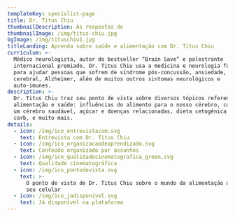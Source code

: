 ```yaml
---
templateKey: specialist-page
title: Dr. Titus Chiu
thumbnailDescription: As respostas de
thumbnailImage: /img/titus-chiu.jpg
bgImage: /img/tituschiu1.jpg
titleLanding: Aprenda sobre saúde e alimentação com Dr. Titus Chiu
curriculum: >-
  Médico neurologista, autor do bestseller “Brain Save” e palestrante
  internacional premiado. Dr. Titus Chiu usa a medicina e neurologia funcional
  para ajudar pessoas que sofrem de síndrome pós-concussão, ansiedade, fadiga
  cerebral, Alzheimer, além de muitos outros sintomas neurológicos e
  auto-imunes.
description: >-
  Dr. Titus Chiu traz seu ponto de vista sobre diversos tópicos referentes à
  alimentação e saúde: influências do alimento para o nosso cérebro, construindo
  um cérebro saudável, açúcar e doenças relacionadas, dieta cetogênica e low
  carb, e muito mais.
details:
  - icon: /img/ico_entrevistacom.svg
    text: Entrevista com Dr. Titus Chiu
  - icon: /img/ico_organizacaodeaprendizado.svg
    text: Conteúdo organizado por assuntos
  - icon: /img/ico_qualidadecinematografica_green.svg
    text: Qualidade cinematográfica
  - icon: /img/ico_pontodevista.svg
    text: >-
      O ponto de vista de Dr. Titus Chiu sobre o mundo da alimentação direto no
      seu celular
  - icon: /img/ico_jadisponivel.svg
    text: Já disponível na plataforma
---
```


